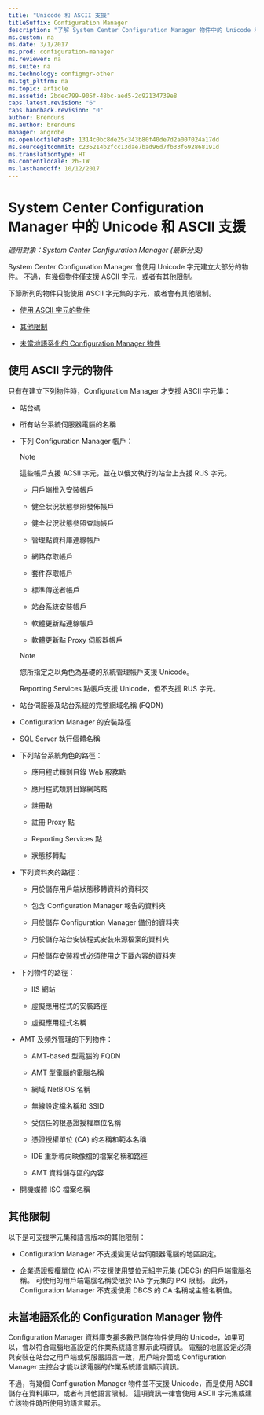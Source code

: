 ```yaml
---
title: "Unicode 和 ASCII 支援"
titleSuffix: Configuration Manager
description: "了解 System Center Configuration Manager 物件中的 Unicode 和 ASCII 字元支援。"
ms.custom: na
ms.date: 3/1/2017
ms.prod: configuration-manager
ms.reviewer: na
ms.suite: na
ms.technology: configmgr-other
ms.tgt_pltfrm: na
ms.topic: article
ms.assetid: 2bdec799-905f-48bc-aed5-2d92134739e8
caps.latest.revision: "6"
caps.handback.revision: "0"
author: Brenduns
ms.author: brenduns
manager: angrobe
ms.openlocfilehash: 1314c0bc8de25c343b80f40de7d2a007024a17dd
ms.sourcegitcommit: c236214b2fcc13dae7bad96d7fb33f692868191d
ms.translationtype: HT
ms.contentlocale: zh-TW
ms.lasthandoff: 10/12/2017
---
```

# <a name="unicode-and-ascii-support-in-system-center-configuration-manager"></a>System Center Configuration Manager 中的 Unicode 和 ASCII 支援

*適用對象：System Center Configuration Manager (最新分支)*

System Center Configuration Manager 會使用 Unicode 字元建立大部分的物件。 不過，有幾個物件僅支援 ASCII 字元，或者有其他限制。  

 下節所列的物件只能使用 ASCII 字元集的字元，或者會有其他限制。  

-   [使用 ASCII 字元的物件](#BKMK_ASCIIchar)  

-   [其他限制](#BKMK_OtherCharLimitations)  

-   [未當地語系化的 Configuration Manager 物件](#BKMK_LangNonLocalize)  

##  <a name="BKMK_ASCIIchar"></a> 使用 ASCII 字元的物件  
 只有在建立下列物件時，Configuration Manager 才支援 ASCII 字元集：  

-   站台碼  

-   所有站台系統伺服器電腦的名稱  

-   下列 Configuration Manager 帳戶：  

    > [!NOTE]  
    >  這些帳戶支援 ACSII 字元，並在以俄文執行的站台上支援 RUS 字元。  

    -   用戶端推入安裝帳戶  

    -   健全狀況狀態參照發佈帳戶  

    -   健全狀況狀態參照查詢帳戶  

    -   管理點資料庫連線帳戶  

    -   網路存取帳戶  

    -   套件存取帳戶  

    -   標準傳送者帳戶  

    -   站台系統安裝帳戶  

    -   軟體更新點連線帳戶  

    -   軟體更新點 Proxy 伺服器帳戶  

    > [!NOTE]  
    >  您所指定之以角色為基礎的系統管理帳戶支援 Unicode。  
    >   
    >  Reporting Services 點帳戶支援 Unicode，但不支援 RUS 字元。  

-   站台伺服器及站台系統的完整網域名稱 (FQDN)  

-   Configuration Manager 的安裝路徑  

-   SQL Server 執行個體名稱  

-   下列站台系統角色的路徑：  

    -   應用程式類別目錄 Web 服務點  

    -   應用程式類別目錄網站點  

    -   註冊點  

    -   註冊 Proxy 點  

    -   Reporting Services 點  

    -   狀態移轉點  

-   下列資料夾的路徑：  

    -   用於儲存用戶端狀態移轉資料的資料夾  

    -   包含 Configuration Manager 報告的資料夾  

    -   用於儲存 Configuration Manager 備份的資料夾  

    -   用於儲存站台安裝程式安裝來源檔案的資料夾  

    -   用於儲存安裝程式必須使用之下載內容的資料夾  

-   下列物件的路徑：  

    -   IIS 網站  

    -   虛擬應用程式的安裝路徑  

    -   虛擬應用程式名稱  

-   AMT 及頻外管理的下列物件：  

    -   AMT-based 型電腦的 FQDN  

    -   AMT 型電腦的電腦名稱  

    -   網域 NetBIOS 名稱  

    -   無線設定檔名稱和 SSID  

    -   受信任的根憑證授權單位名稱  

    -   憑證授權單位 (CA) 的名稱和範本名稱  

    -   IDE 重新導向映像檔的檔案名稱和路徑  

    -   AMT 資料儲存區的內容  

-   開機媒體 ISO 檔案名稱  

##  <a name="BKMK_OtherCharLimitations"></a> 其他限制  
 以下是可支援字元集和語言版本的其他限制：  

-   Configuration Manager 不支援變更站台伺服器電腦的地區設定。  

-   企業憑證授權單位 (CA) 不支援使用雙位元組字元集 (DBCS) 的用戶端電腦名稱。 可使用的用戶端電腦名稱受限於 IA5 字元集的 PKI 限制。 此外，Configuration Manager 不支援使用 DBCS 的 CA 名稱或主體名稱值。  

##  <a name="BKMK_LangNonLocalize"></a> 未當地語系化的 Configuration Manager 物件  
 Configuration Manager 資料庫支援多數已儲存物件使用的 Unicode，如果可以，會以符合電腦地區設定的作業系統語言顯示此項資訊。 電腦的地區設定必須與安裝在站台之用戶端或伺服器語言一致，用戶端介面或 Configuration Manager 主控台才能以該電腦的作業系統語言顯示資訊。  

 不過，有幾個 Configuration Manager 物件並不支援 Unicode，而是使用 ASCII 儲存在資料庫中，或者有其他語言限制。 這項資訊一律會使用 ASCII 字元集或建立該物件時所使用的語言顯示。  
